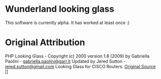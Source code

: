 Wunderland looking glass
========================
This software is currently alpha. It has worked at least once :)


Original Attribution
========================
PHP Looking Glass - Copyright (c) 2000
version 1.8 (2009)
by
Gabriella Paolini - gabriella.paolini@garr.it
Updated by Jered Sutton - jered.sutton@gmail.com
Looking Glass for CISCO Routers.
[Original Source] []

[Original Source]: http://www.noc.garr.it/lg.phps
